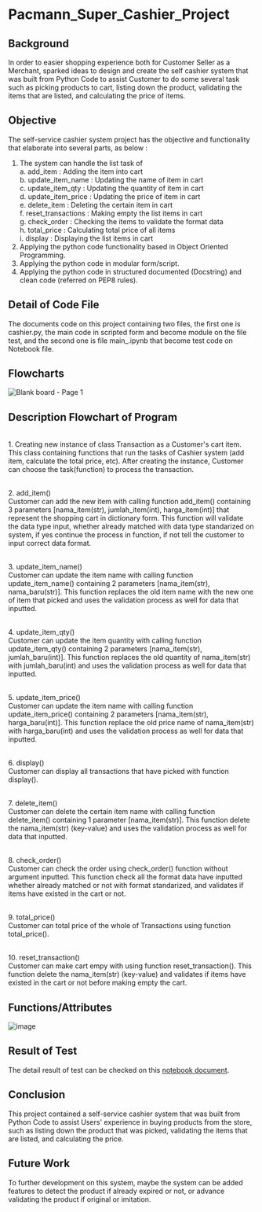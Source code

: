 # Pacmann_Super_Cashier_Project

## Background
In order to easier shopping experience both for Customer Seller as a Merchant, sparked ideas to design and create the self cashier system that was built from Python Code to assist Customer to do some several task such as picking products to cart, listing down the product, validating the items that are listed, and calculating the price of items.

## Objective
The self-service cashier system project has the objective and functionality that elaborate into several parts, as below :
1. The system can handle the list task of 
      <br>a. add_item 		: Adding the item into cart
      <br>b. update_item_name : Updating the name of item in cart
      <br>c. update_item_qty 	: Updating the quantity of item in cart
      <br>d. update_item_price 	: Updating the price of item in cart
      <br>e. delete_item 		: Deleting the certain item in cart
      <br>f. reset_transactions	: Making empty the list items in cart
      <br>g. check_order		: Checking the items to validate the format data
      <br>h. total_price		: Calculating total price of all items
      <br>i. display		: Displaying the list items in cart
2. 	Applying the python code functionality based in Object Oriented Programming.
3.	Applying the python code in modular form/script.
4.	Applying the python code in structured documented (Docstring) and clean code (referred on PEP8 rules).


## Detail of Code File
The documents code on this project containing two files, the first one is cashier.py, the main code in scripted form and become module on the file test, and the second one is file main_.ipynb that become test code on Notebook file.

 
 ## Flowcharts
![Blank board - Page 1](https://user-images.githubusercontent.com/46970478/216847667-3b07e411-ac62-4333-8c2e-601f732dd8e7.png)

## Description Flowchart of Program
<br>1. Creating new instance of class Transaction as a Customer's cart item. This class containing functions that run the tasks of Cashier system (add item, calculate the total price, etc). After creating the instance, Customer can choose the task(function) to process the transaction.

<br>2. add_item()
       <br>Customer can add the new item with calling function add_item() containing 3 parameters [nama_item(str), jumlah_item(int), harga_item(int)] that represent the        shopping cart in dictionary form. This function will validate the data type input, whether already matched with data type standarized on system, if yes              continue the process in function, if not tell the customer to input correct data format. 

<br>3. update_item_name()
       <br>Customer can update the item name with calling function update_item_name() containing 2 parameters [nama_item(str), nama_baru(str)]. This function replaces          the old item name with the new one of item that picked and uses the validation process as well for data that inputted.

<br>4. update_item_qty()
       <br>Customer can update the item quantity with calling function update_item_qty() containing 2 parameters [nama_item(str), jumlah_baru(int)]. This function              replaces the old quantity of nama_item(str) with jumlah_baru(int) and uses the validation process as well for data that inputted.

<br>5. update_item_price()
<br>Customer can update the item name with calling function update_item_price() containing 2 parameters [nama_item(str), harga_baru(int)]. This function replace          the old price name of nama_item(str) with harga_baru(int) and uses the validation process as well for data that inputted.

<br>6. display()
       <br>Customer can display all transactions that have picked with function display().

<br>7. delete_item()
<br>Customer can delete the certain item name with calling function delete_item() containing 1 parameter [nama_item(str)]. This function delete the nama_item(str)        (key-value) and uses the validation process as well for data that inputted.

<br>8. check_order()
<br>Customer can check the order using check_order() function without argument inputted. This function check all the format data have inputted whether already            matched or not with format standarized, and validates if items have existed in the cart or not.

<br>9. total_price()
<br>Customer can total price of the whole of Transactions using function total_price().

<br>10. reset_transaction()
<br>Customer can make cart empy with using function reset_transaction(). This function delete the nama_item(str) (key-value) and validates if items have existed          in the cart or not before making empty the cart.


## Functions/Attributes

![image](https://user-images.githubusercontent.com/46970478/216855663-2b33ad61-d3e1-45b9-9c5f-3dd99d62f280.png)

## Result of Test
The detail result of test can be checked on this [notebook document](https://github.com/vanny29bowo/pacmann_super_cashier_project/blob/master/main_.ipynb).

## Conclusion
This project contained a self-service cashier system that was built from Python Code to assist Users' experience in buying products from the store, such as listing down the product that was picked, validating the items that are listed, and calculating the price.

## Future Work
To further development on this system, maybe the system can be added features to detect the product if already expired or not, or advance validating the product if original or imitation. 
